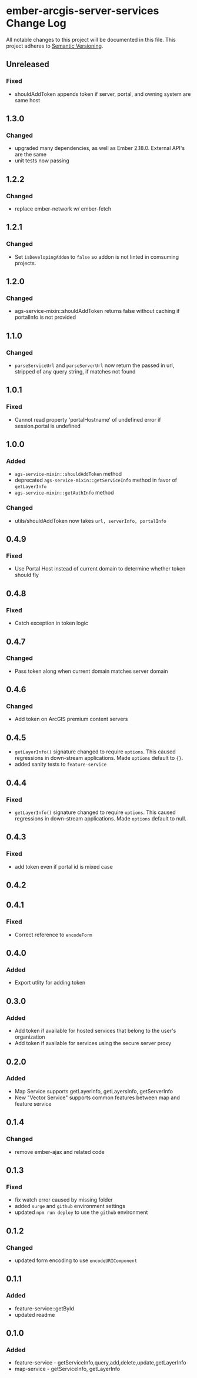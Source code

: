 # ember-arcgis-server-services Change Log
All notable changes to this project will be documented in this file.
This project adheres to [Semantic Versioning](http://semver.org/).

## Unreleased
### Fixed
- shouldAddToken appends token if server, portal, and owning system are same host

## 1.3.0
### Changed
- upgraded many dependencies, as well as Ember 2.18.0. External API's are the same
- unit tests now passing

## 1.2.2
### Changed
- replace ember-network w/ ember-fetch

## 1.2.1
### Changed
- Set `isDevelopingAddon` to `false` so addon is not linted in comsuming projects.

## 1.2.0
### Changed
- ags-service-mixin::shouldAddToken returns false without caching if portalInfo is not provided

## 1.1.0
### Changed
- `parseServiceUrl` and `parseServerUrl` now return the passed in url, stripped of any query string, if matches not found

## 1.0.1
### Fixed
- Cannot read property 'portalHostname' of undefined error if session.portal is undefined

## 1.0.0
### Added
- `ags-service-mixin::shouldAddToken` method
- deprecated `ags-service-mixin::getServiceInfo` method in favor of `getLayerInfo`
- `ags-service-mixin::getAuthInfo` method
### Changed
- utils/shouldAddToken now takes `url, serverInfo, portalInfo`

## 0.4.9
### Fixed
* Use Portal Host instead of current domain to determine whether token should fly

## 0.4.8
### Fixed
* Catch exception in token logic

## 0.4.7
### Changed
* Pass token along when current domain matches server domain

## 0.4.6
### Changed
* Add token on ArcGIS premium content servers

## 0.4.5
- `getLayerInfo()` signature changed to require `options`. This caused regressions in down-stream applications. Made `options` default to `{}`.
- added sanity tests to `feature-service`

## 0.4.4
### Fixed  
- `getLayerInfo()` signature changed to require `options`. This caused regressions in down-stream applications. Made `options` default to null.

## 0.4.3
### Fixed
* add token even if portal id is mixed case

## 0.4.2

## 0.4.1
### Fixed
* Correct reference to `encodeForm`

## 0.4.0
### Added
* Export utlity for adding token

## 0.3.0
### Added
* Add token if available for hosted services that belong to the user's organization
* Add token if available for services using the secure server proxy

## 0.2.0
### Added
* Map Service supports getLayerInfo, getLayersInfo, getServerInfo
* New "Vector Service" supports common features between map and feature service

## 0.1.4
### Changed
- remove ember-ajax and related code

## 0.1.3
### Fixed
- fix watch error caused by missing folder
- added `surge` and `github` environment settings
- updated `npm run deploy` to use the `github` environment

## 0.1.2
### Changed
- updated form encoding to use `encodeURIComponent`

## 0.1.1
### Added
- feature-service::getById
- updated readme

## 0.1.0
### Added
- feature-service - getServiceInfo,query,add,delete,update,getLayerInfo
- map-service - getServiceInfo, getLayerInfo
